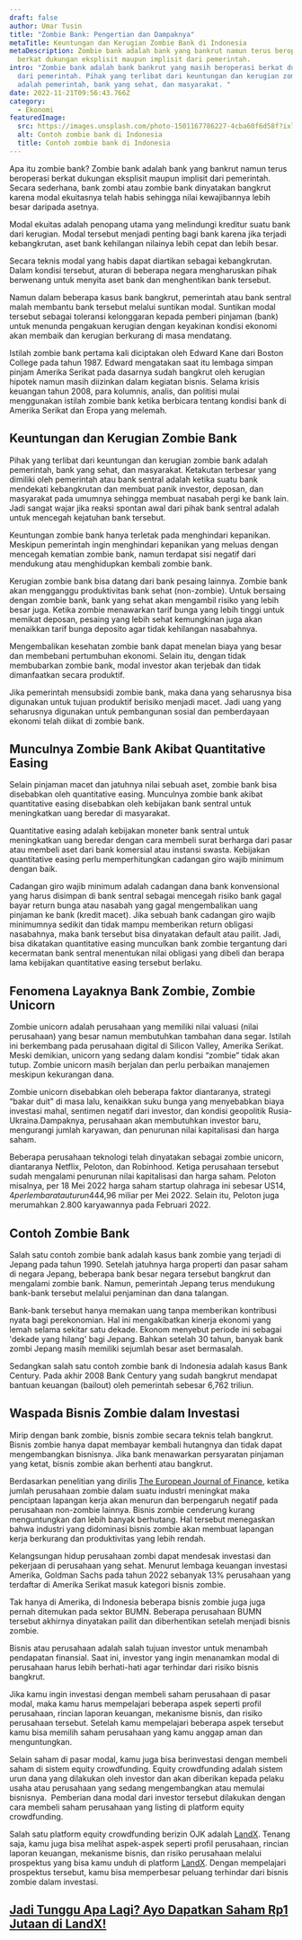 ```yaml
---
draft: false
author: Umar Tusin
title: "Zombie Bank: Pengertian dan Dampaknya"
metaTitle: Keuntungan dan Kerugian Zombie Bank di Indonesia
metaDescription: Zombie bank adalah bank yang bankrut namun terus beroperasi
  berkat dukungan eksplisit maupun implisit dari pemerintah.
intro: "Zombie bank adalah bank bankrut yang masih beroperasi berkat dukungan
  dari pemerintah. Pihak yang terlibat dari keuntungan dan kerugian zombie bank
  adalah pemerintah, bank yang sehat, dan masyarakat. "
date: 2022-11-21T09:56:43.766Z
category:
  - Ekonomi
featuredImage:
  src: https://images.unsplash.com/photo-1501167786227-4cba60f6d58f?ixlib=rb-4.0.3&ixid=MnwxMjA3fDB8MHxwaG90by1wYWdlfHx8fGVufDB8fHx8&auto=format&fit=crop&w=870&q=80
  alt: Contoh zombie bank di Indonesia
  title: Contoh zombie bank di Indonesia
---
```

<!--StartFragment-->

Apa itu zombie bank? Zombie bank adalah bank yang bankrut namun terus beroperasi berkat dukungan eksplisit maupun implisit dari pemerintah. Secara sederhana, bank zombi atau zombie bank dinyatakan bangkrut karena modal ekuitasnya telah habis sehingga nilai kewajibannya lebih besar daripada asetnya.



Modal ekuitas adalah penopang utama yang melindungi kreditur suatu bank dari kerugian. Modal tersebut menjadi penting bagi bank karena jika terjadi kebangkrutan, aset bank kehilangan nilainya lebih cepat dan lebih besar. 



Secara teknis modal yang habis dapat diartikan sebagai kebangkrutan. Dalam kondisi tersebut, aturan di beberapa negara mengharuskan pihak berwenang untuk menyita aset bank dan menghentikan bank tersebut.



Namun dalam beberapa kasus bank bangkrut, pemerintah atau bank sentral malah membantu bank tersebut melalui suntikan modal. Suntikan modal tersebut sebagai toleransi kelonggaran kepada pemberi pinjaman (bank) untuk menunda pengakuan kerugian dengan keyakinan kondisi ekonomi akan membaik dan kerugian berkurang di masa mendatang.



Istilah zombie bank pertama kali diciptakan oleh Edward Kane dari Boston College pada tahun 1987. Edward mengatakan saat itu lembaga simpan pinjam Amerika Serikat pada dasarnya sudah bangkrut oleh kerugian hipotek namun masih diizinkan dalam kegiatan bisnis. Selama krisis keuangan tahun 2008, para kolumnis, analis, dan politisi mulai menggunakan istilah zombie bank ketika berbicara tentang kondisi bank di Amerika Serikat dan Eropa yang melemah.

## Keuntungan dan Kerugian Zombie Bank

Pihak yang terlibat dari keuntungan dan kerugian zombie bank adalah pemerintah, bank yang sehat, dan masyarakat. Ketakutan terbesar yang dimiliki oleh pemerintah atau bank sentral adalah ketika suatu bank mendekati kebangkrutan dan membuat panik investor, deposan, dan masyarakat pada umumnya sehingga membuat nasabah pergi ke bank lain. Jadi sangat wajar jika reaksi spontan awal dari pihak bank sentral adalah untuk mencegah kejatuhan bank tersebut.



Keuntungan zombie bank hanya terletak pada menghindari kepanikan. Meskipun pemerintah ingin menghindari kepanikan yang meluas dengan mencegah kematian zombie bank, namun terdapat sisi negatif dari mendukung atau menghidupkan kembali zombie bank.



Kerugian zombie bank bisa datang dari bank pesaing lainnya. Zombie bank akan mengganggu produktivitas bank sehat (non-zombie). Untuk bersaing dengan zombie bank, bank yang sehat akan mengambil risiko yang lebih besar juga. Ketika zombie menawarkan tarif bunga yang lebih tinggi untuk memikat deposan, pesaing yang lebih sehat kemungkinan juga akan menaikkan tarif bunga deposito agar tidak kehilangan nasabahnya.



Mengembalikan kesehatan zombie bank dapat menelan biaya yang besar dan membebani pertumbuhan ekonomi. Selain itu, dengan tidak membubarkan zombie bank, modal investor akan terjebak dan tidak dimanfaatkan secara produktif.



Jika pemerintah mensubsidi zombie bank, maka dana yang seharusnya bisa digunakan untuk tujuan produktif berisiko menjadi macet. Jadi uang yang seharusnya digunakan untuk pembangunan sosial dan pemberdayaan ekonomi telah diikat di zombie bank. 

## Munculnya Zombie Bank Akibat Quantitative Easing

Selain pinjaman macet dan jatuhnya nilai sebuah aset, zombie bank bisa disebabkan oleh quantitative easing. Munculnya zombie bank akibat quantitative easing disebabkan oleh kebijakan bank sentral untuk meningkatkan uang beredar di masyarakat.



Quantitative easing adalah kebijakan moneter bank sentral untuk meningkatkan uang beredar dengan cara membeli surat berharga dari pasar atau membeli aset dari bank komersial atau instansi swasta. Kebijakan quantitative easing perlu memperhitungkan cadangan giro wajib minimum dengan baik.



Cadangan giro wajib minimum adalah cadangan dana bank konvensional yang harus disimpan di bank sentral sebagai mencegah risiko bank gagal bayar return bunga atau nasabah yang gagal mengembalikan uang pinjaman ke bank (kredit macet). Jika sebuah bank cadangan giro wajib minimumnya sedikit dan tidak mampu memberikan return obligasi nasabahnya, maka bank tersebut bisa dinyatakan default atau pailit. Jadi, bisa dikatakan quantitative easing munculkan bank zombie tergantung dari kecermatan bank sentral menentukan nilai obligasi yang dibeli dan berapa lama kebijakan quantitative easing tersebut berlaku.

## Fenomena Layaknya Bank Zombie, Zombie Unicorn

Zombie unicorn adalah perusahaan yang memiliki nilai valuasi (nilai perusahaan) yang besar namun membutuhkan tambahan dana segar. Istilah ini berkembang pada perusahaan digital di Silicon Valley, Amerika Serikat. Meski demikian, unicorn yang sedang dalam kondisi “zombie” tidak akan tutup. Zombie unicorn masih berjalan dan perlu perbaikan manajemen meskipun kekurangan dana.



Zombie unicorn disebabkan oleh beberapa faktor diantaranya, strategi “bakar duit” di masa lalu, kenaikkan suku bunga yang menyebabkan biaya investasi mahal, sentimen negatif dari investor, dan kondisi geopolitik Rusia-Ukraina.Dampaknya, perusahaan akan membutuhkan investor baru, mengurangi jumlah karyawan, dan penurunan nilai kapitalisasi dan harga saham. 



Beberapa perusahaan teknologi telah dinyatakan sebagai zombie unicorn, diantaranya Netflix, Peloton, dan Robinhood. Ketiga perusahaan tersebut sudah mengalami penurunan nilai kapitalisasi dan harga saham. Peloton misalnya, per 18 Mei 2022 harga saham startup olahraga ini sebesar US$14,4 per lembar atau turun 44% sejak awal 2022. Nilai kapitalisasi Peloton juga turun 58% sejak akhir 2021 menjadi  US$4,96 miliar per Mei 2022. Selain itu, Peloton juga merumahkan 2.800 karyawannya pada Februari 2022.

## Contoh Zombie Bank 

Salah satu contoh zombie bank adalah kasus bank zombie yang terjadi di Jepang pada tahun 1990. Setelah jatuhnya harga properti dan pasar saham di negara Jepang, beberapa bank besar negara tersebut bangkrut dan mengalami zombie bank. Namun, pemerintah Jepang terus mendukung bank-bank tersebut melalui penjaminan dan dana talangan.



Bank-bank tersebut hanya memakan uang tanpa memberikan kontribusi nyata bagi perekonomian. Hal ini mengakibatkan kinerja ekonomi yang lemah selama sekitar satu dekade. Ekonom menyebut periode ini sebagai 'dekade yang hilang' bagi Jepang. Bahkan setelah 30 tahun, banyak bank zombi Jepang masih memiliki sejumlah besar aset bermasalah.



Sedangkan salah satu contoh zombie bank di Indonesia adalah kasus Bank Century. Pada akhir 2008 Bank Century yang sudah bangkrut mendapat bantuan keuangan (bailout) oleh pemerintah sebesar 6,762 triliun.

## Waspada Bisnis Zombie dalam Investasi

Mirip dengan bank zombie, bisnis zombie secara teknis telah bangkrut. Bisnis zombie hanya dapat membayar kembali hutangnya dan tidak dapat mengembangkan bisnisnya. Jika bank menawarkan persyaratan pinjaman yang ketat, bisnis zombie akan berhenti atau bangkrut.



Berdasarkan penelitian yang dirilis [The European Journal of Finance](https://www.tandfonline.com/doi/full/10.1080/1351847X.2021.1893200), ketika jumlah perusahaan zombie dalam suatu industri meningkat maka penciptaan lapangan kerja akan menurun dan berpengaruh negatif pada perusahaan non-zombie lainnya. Bisnis zombie cenderung kurang menguntungkan dan lebih banyak berhutang. Hal tersebut menegaskan bahwa industri yang didominasi bisnis zombie akan membuat lapangan kerja berkurang dan produktivitas yang lebih rendah.



Kelangsungan hidup perusahaan zombi dapat mendesak investasi dan pekerjaan di perusahaan yang sehat. Menurut lembaga keuangan investasi Amerika, Goldman Sachs pada tahun 2022 sebanyak 13% perusahaan yang terdaftar di Amerika Serikat masuk kategori bisnis zombie.



Tak hanya di Amerika, di Indonesia beberapa bisnis zombie juga juga pernah ditemukan pada sektor BUMN. Beberapa perusahaan BUMN tersebut akhirnya dinyatakan pailit dan diberhentikan setelah menjadi bisnis zombie.



Bisnis atau perusahaan adalah salah tujuan investor untuk menambah pendapatan finansial. Saat ini, investor yang ingin menanamkan modal di perusahaan harus lebih berhati-hati agar terhindar dari risiko bisnis bangkrut.



Jika kamu ingin investasi dengan membeli saham perusahaan di pasar modal, maka kamu harus mempelajari beberapa aspek seperti profil perusahaan, rincian laporan keuangan, mekanisme bisnis, dan risiko perusahaan tersebut. Setelah kamu mempelajari beberapa aspek tersebut kamu bisa memilih saham perusahaan yang kamu anggap aman dan menguntungkan.



Selain saham di pasar modal, kamu juga bisa berinvestasi dengan membeli saham di sistem equity crowdfunding. Equity crowdfunding adalah sistem urun dana yang dilakukan oleh investor dan akan diberikan kepada pelaku usaha atau perusahaan yang sedang mengembangkan atau memulai bisnisnya.  Pemberian dana modal dari investor tersebut dilakukan dengan cara membeli saham perusahaan yang listing di platform equity crowdfunding.



Salah satu platform equity crowdfunding berizin OJK adalah [LandX](https://landx.id/). Tenang saja, kamu juga bisa melihat aspek-aspek seperti profil perusahaan, rincian laporan keuangan, mekanisme bisnis, dan risiko perusahaan melalui prospektus yang bisa kamu unduh di platform [LandX](https://app.landx.id/?utm_source=Organic+Page&utm_medium=Content+Blog&utm_campaign=BlogLandX&utm_id=Blog). Dengan mempelajari prospektus tersebut, kamu bisa memperbesar peluang terhindar dari bisnis zombie dalam investasi.



## **[Jadi Tunggu Apa Lagi? Ayo Dapatkan Saham Rp1 Jutaan di LandX!](https://app.landx.id/login/?next=%2F&sig=985c19b9ff0c63f3864de0314decc6ea6d097302f8d13420fa1a658804fa15ed)**

<!--EndFragment-->